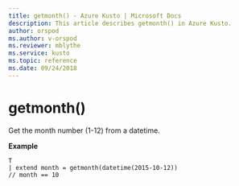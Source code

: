```yaml
---
title: getmonth() - Azure Kusto | Microsoft Docs
description: This article describes getmonth() in Azure Kusto.
author: orspod
ms.author: v-orspod
ms.reviewer: mblythe
ms.service: kusto
ms.topic: reference
ms.date: 09/24/2018
---
```

# getmonth()

Get the month number (1-12) from a datetime.

**Example**

```kusto
T 
| extend month = getmonth(datetime(2015-10-12))
// month == 10
```